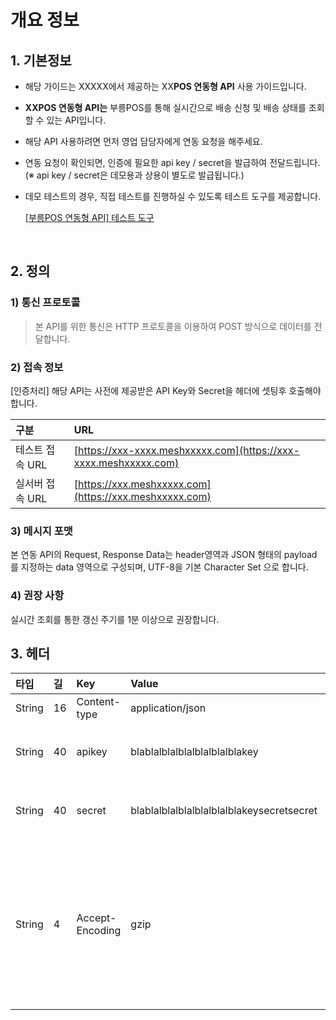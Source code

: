 # 개요 정보

## 1. 기본정보




* 해당 가이드는 XXXXX에서 제공하는 XX**POS 연동형 API** 사용 가이드입니다.
* **XXPOS 연동형 API는** 부릉POS를 통해 실시간으로 배송 신청 및 배송 상태를 조회할 수 있는 API입니다.
* 해당 API 사용하려면 먼저 영업 담당자에게 연동 요청을 해주세요.
* 연동 요청이 확인되면, 인증에 필요한 api key / secret을 발급하여 전달드립니다. \(※ api key / secret은 데모용과 상용이 별도로 발급됩니다.\)
* 데모 테스트의 경우, 직접 테스트를 진행하실 수 있도록 테스트 도구를 제공합니다.

  ​[\[부릉POS 연동형 API\] 테스트 도구](https://www.naver.com/)​

‌

## 2. 정의 <a id="2"></a>

### 1\) 통신 프로토콜 <a id="1-1"></a>

> 본 API를 위한 통신은 HTTP 프로토콜을 이용하여 POST 방식으로 데이터를 전달합니다.

### 2\) 접속 정보 <a id="2-1"></a>

\[인증처리\] 해당 API는 사전에 제공받은 API Key와 Secret을 헤더에 셋팅후 호출해야 합니다.

| 구분 | URL |
| :--- | :--- |
| 테스트 접속 URL | [https://xxx-xxxx.meshxxxxx.com](https://xxx-xxxx.meshxxxxx.com) |
| 실서버 접속 URL | [https://xxx.meshxxxxx.com](https://xxx.meshxxxxx.com) |

### 3\) 메시지 포맷 <a id="3-1"></a>

본 연동 API의 Request, Response Data는 header영역과 JSON 형태의 payload 를 지정하는 data 영역으로 구성되며, UTF-8을 기본 Character Set 으로 합니다.‌

### 4\) 권장 사항 <a id="4"></a>

실시간 조회를 통한 갱신 주기를 1분 이상으로 권장합니다.‌

## 3. 헤더 <a id="3"></a>

| 타입 | 길 | Key | Value | 비고 |
| :--- | :--- | :--- | :--- | :--- |
| String | 16 | Content-type | application/json | ​Content |
| String | 40 | apikey | blablalblalblalblalblalblakey | XXXXX로부터 발급받은 API Key |
| String | 40 | secret | blablalblalblalblalblalblakeysecretsecret | XXXXX로부터 발급받은 secret |
| String | 4 | Accept-Encoding | gzip | 클라이언트 프로그램이 gzip 인코딩 방식을 지원하지 않는다면 보내지 않아도 됩니다. |

